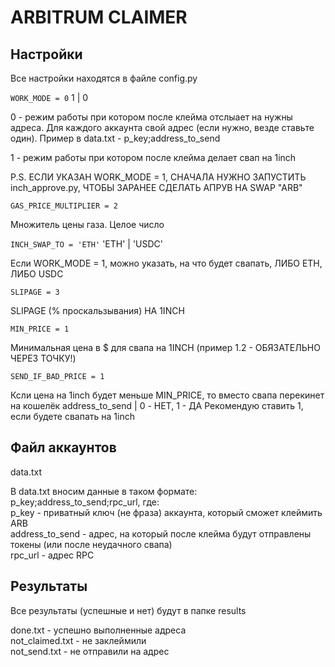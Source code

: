 
# ARBITRUM CLAIMER


## Настройки

Все настройки находятся в файле config.py

`WORK_MODE = 0` 1 | 0

0 - режим работы при котором после клейма отслыает на нужны адреса. Для каждого аккаунта свой адрес (если нужно, везде ставьте один). Пример в data.txt - p_key;address_to_send

1 - режим работы при котором после клейма делает свап на 1inch

P.S. ЕСЛИ УКАЗАН WORK_MODE = 1, СНАЧАЛА НУЖНО ЗАПУСТИТЬ inch_approve.py, ЧТОБЫ ЗАРАНЕЕ СДЕЛАТЬ АПРУВ НА SWAP "ARB"



`GAS_PRICE_MULTIPLIER = 2`

Множитель цены газа. Целое число

`INCH_SWAP_TO = 'ETH'` 'ETH' | 'USDC'

Если WORK_MODE = 1, можно указать, на что будет свапать, ЛИБО ETH, ЛИБО USDC

`SLIPAGE = 3`

SLIPAGE (% проскальзывания) НА 1INCH

`MIN_PRICE = 1`

Минимальная цена в $ для свапа на 1INCH (пример 1.2 - ОБЯЗАТЕЛЬНО ЧЕРЕЗ ТОЧКУ!)

`SEND_IF_BAD_PRICE = 1`

Ксли цена на 1inch будет меньше MIN_PRICE, то вместо свапа перекинет на кошелёк address_to_send | 0 - НЕТ, 1 - ДА
Рекомендую ставить 1, если будете свапать на 1inch

## Файл аккаунтов

data.txt

В data.txt вносим данные в таком формате: p_key;address_to_send;rpc_url, где:\
p_key - приватный ключ (не фраза) аккаунта, который сможет клеймить ARB\
address_to_send - адрес, на который после клейма будут отправлены токены (или после неудачного свапа)\
rpc_url - адрес RPC 

## Результаты

Все результаты (успешные и нет) будут в папке results


done.txt - успешно выполненные адреса\
not_claimed.txt - не заклеймили\
not_send.txt - не отправили на адрес

